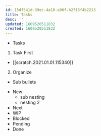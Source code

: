 ```yaml
---
id: 15df541d-39ec-4a10-a96f-b2f15f4b2213
title: Tasks
desc: ''
updated: 1609520511832
created: 1609520511832
---
```


* Tasks

1. Task First
  - [[scratch.2021.01.01.115340]]
2. Organize
  - Sub bullets


* New
  * sub nesting
  * nesting 2
* Next
* WIP
* Blocked
* Pending
* Done
